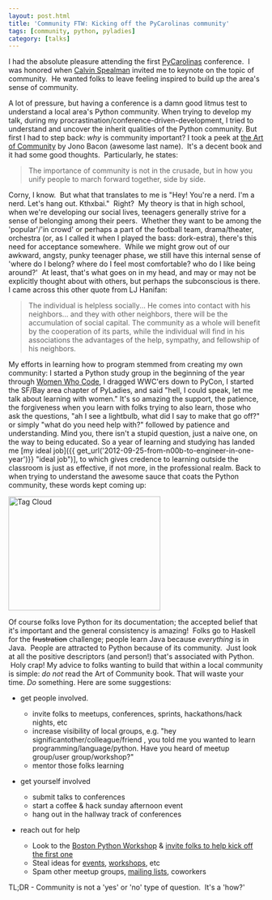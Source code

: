 ```yaml
---
layout: post.html
title: 'Community FTW: Kicking off the PyCarolinas community'
tags: [community, python, pyladies]
category: [talks]
---
```


I had the absolute pleasure attending the first [PyCarolinas][PyCarolinas] conference.  I was honored when [Calvin Spealman][Calvin] invited me to keynote on the topic of community.  He wanted folks to leave feeling inspired to build up the area's sense of community.  

A lot of pressure, but having a conference is a damn good litmus test to understand a local area's Python community. When trying to develop my talk, during my procrastination/conference-driven-development, I tried to understand and uncover the inherit qualities of the Python community. But first I had to step back: *why* is community important? I took a peek at [the Art of Community][book] by Jono Bacon (awesome last name).  It's a decent book and it had some good thoughts.  Particularly, he states:

> The importance of community is not in the crusade, but in how you unify people to march forward together, side by side.

Corny, I know.  But what that translates to me is "Hey! You're a nerd. I'm a nerd. Let's hang out. Kthxbai."  Right?  My theory is that in high school, when we're developing our social lives, teenagers generally strive for a sense of belonging among their peers.  Whether they want to be among the 'popular'/'in crowd' or perhaps a part of the football team, drama/theater, orchestra (or, as I called it when I played the bass: dork-estra), there's this need for acceptance somewhere.  While we might grow out of our awkward, angsty, punky teenager phase, we still have this internal sense of 'where do I belong? where do I feel most comfortable? who do I like being around?'  At least, that's what goes on in my head, and may or may not be explicitly thought about with others, but perhaps the subconscious is there. I came across this other quote from LJ Hanifan:

> The individual is helpless socially... He comes into contact with his neighbors... and they with other neighbors, there will be the accumulation of social capital. The community as a whole will benefit by the cooperation of its parts, while the individual will find in his associations the advantages of the help, sympathy, and fellowship of his neighbors.

My efforts in learning how to program stemmed from creating my own community: I started a Python study group in the beginning of the year through [Women Who Code][WWC], I dragged WWC'ers down to PyCon, I started the SF/Bay area chapter of PyLadies, and said "hell, I could speak, let me talk about learning with women." It's so amazing the support, the patience, the forgiveness when you learn with folks trying to also learn, those who ask the questions, "ah I see a lightbulb, what did I say to make that go off?" or simply "what do you need help with?" followed by patience and understanding. Mind you, there isn't a stupid question, just a naive one, on the way to being educated. So a year of learning and studying has landed me [my ideal job]({{ get_url('2012-09-25-from-n00b-to-engineer-in-one-year')}} "ideal job")], to which gives credence to learning outside the classroom is just as effective, if not more, in the professional realm. Back to when trying to understand the awesome sauce that coats the Python community, these words kept coming up: 

<img class="inline" title="Python Tag Cloud" src="{{ get_asset('images/python_tag_cloud.png') }}" alt="Tag Cloud" width="300" height="225" />

Of course folks love Python for its documentation; the accepted belief that it's important and the general consistency is amazing!  Folks go to Haskell for the ~~frustration~~ challenge; people learn Java because *everything* is in Java.  People are attracted to Python because of its community.  Just look at all the positive descriptors (and person!) that's associated with Python.  Holy crap! My advice to folks wanting to build that within a local community is simple: *do not* read the Art of Community book. That will waste your time. *Do* something. Here are some suggestions:

*   get people involved.
    *   invite folks to meetups, conferences, sprints, hackathons/hack nights, etc
    *   increase visibility of local groups, e.g. "hey significantother/colleague/friend , you told me you wanted to learn programming/language/python. Have you heard of meetup group/user group/workshop?"
    *   mentor those folks learning

*   get yourself involved
    *   submit talks to conferences
    *   start a coffee & hack sunday afternoon event
    *   hang out in the hallway track of conferences

*   reach out for help
    *   Look to the [Boston Python Workshop][Boston] & [invite folks to help kick off the first one][invite]
    *   Steal ideas for [events][events], [workshops][workshops], etc
    *   Spam other meetup groups, [mailing lists][mailing], coworkers

TL;DR - Community is not a 'yes' or 'no' type of question.  It's a 'how?'


[PyCarolinas]: http://pycarolinas.org "PyCarolinas Site"
[Calvin]: http://twitter.com/ironfroggy "Calvin's twitter"
[book]: http://www.amazon.com/gp/product/0596156715/ref=as_li_ss_tl?ie=UTF8&camp=1789&creative=390957&creativeASIN=0596156715&linkCode=as2&tag=roglyn-20 "Amazon: The Art of Community"
[WWC]: http://meetup.com/women-who-code-sf "Women Who Code meetup group"
[Boston]: http://bostonpythonworkshop.com/clone-it/  "Boston Python Workshop"
[invite]: http://bostonpythonworkshop.com/press/ "Boston Python Workshop Press"
[events]: http://pyladies-kit.readthedocs.org/en/latest/#id1 "PyLadies Event Suggestions"
[workshops]: http://workshops.railsbridge.org/ "RailsBridge"
[mailing]: http://python.org/community/lists/ "Python.org List of Mailing Lists"